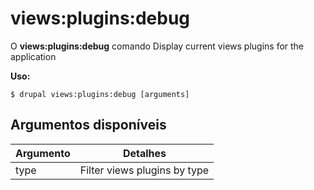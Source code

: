 # views:plugins:debug
O **views:plugins:debug** comando Display current views plugins for the application

**Uso:**
```
$ drupal views:plugins:debug [arguments] 
```

## Argumentos disponíveis
Argumento | Detalhes
---------|-------------
type | Filter views plugins by type
